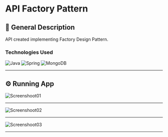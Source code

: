# API Factory Pattern

## 📄 General Description
API created implementing Factory Design Pattern.

###  Technologies Used

![Java](https://img.shields.io/badge/java-%23ED8B00.svg?style=for-the-badge&logo=java&logoColor=white) ![Spring](https://img.shields.io/badge/Spring-6DB33F?style=for-the-badge&logo=spring&logoColor=white) ![MongoDB](https://img.shields.io/badge/MongoDB-%234ea94b.svg?style=for-the-badge&logo=mongodb&logoColor=white)
 
<hr> 
  
## ⚙️ Running App


![Screenshoot01](https://user-images.githubusercontent.com/51333463/153333124-47e54954-19c0-4497-b639-b83fde160702.png)
***
![Screenshoot02](https://user-images.githubusercontent.com/51333463/153333165-6ee7a734-d8e3-4a81-82a1-237194794f62.png)
***
![Screenshoot03](https://user-images.githubusercontent.com/51333463/153333197-6bf135d8-3082-46ae-b9ee-ced71b8f5a0d.png)
***


